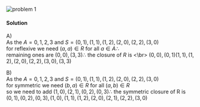 ![problem 1](https://github.com/jigjnasu/discrete_mathematics_and_its_applications/blob/master/chapter_9_relations/9.4_closures_of_relations/repo/problem_1.png)
#### Solution
A)</br>
As the $A = {0,1,2,3}$ and $S = {(0,1), (1,1), (1,2), (2,0), (2,2), (3,0)}$</br>
for reflexive we need $(a,a) \in R$ for all $a \in A \therefore$  </br>
remaining ones are $(0,0),(3,3) \therefore$ the closure of $R$ is <\br>
${(0,0),(0,1)(1,1), (1,2), (2,0), (2,2), (3,0), (3,3)}$ </br>

B)</br>
As the $A = {0,1,2,3}$ and $S = {(0,1), (1,1), (1,2), (2,0), (2,2), (3,0)}$</br>
for symmetric we need $(b,a) \in R$ for all $(a,b) \in R$</br>
so we need to add $(1,0),(2,1),(0,2),(0,3) \therefore$ the symmetric closure of R is </br>
${(0,1), (0,2),(0,3), (1,0), (1,1), (1,2), (2,0), (2,1),(2,2), (3,0)}$
